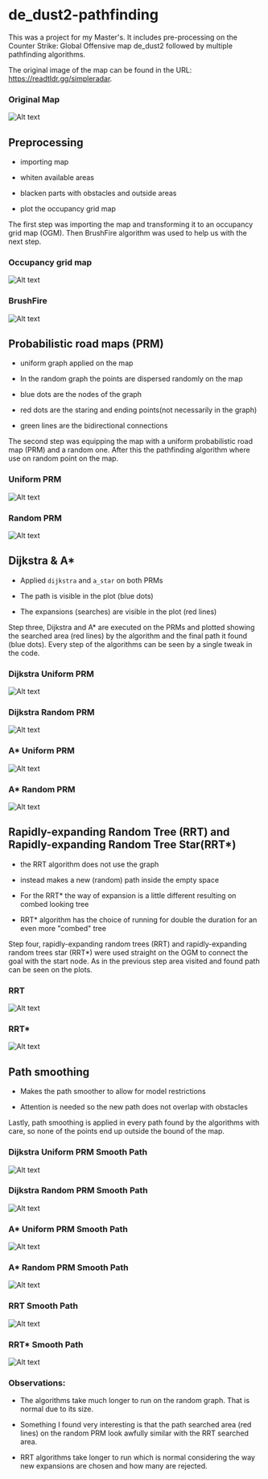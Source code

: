 # de_dust2-pathfinding
This was a project for my Master's. It includes pre-processing on the Counter Strike: Global Offensive map de_dust2 followed by multiple pathfinding algorithms.

The original image of the map can be found in the URL: https://readtldr.gg/simpleradar.
### Original Map
![Alt text](https://github.com/Kalatz/de_dust2-pathfinding/blob/main/Plots/De_dust2%20original%20image.png)

## Preprocessing

- importing map

- whiten available areas

- blacken parts with obstacles and outside areas

- plot the occupancy grid map
  
The first step was importing the map and transforming it to an occupancy grid map (OGM). Then BrushFire algorithm was used to help us with the next step.
### Occupancy grid map
![Alt text](https://github.com/Kalatz/de_dust2-pathfinding/blob/main/Plots/OGM.png)
### BrushFire
![Alt text](https://github.com/Kalatz/de_dust2-pathfinding/blob/main/Plots/BrushFire.png)

## Probabilistic road maps (PRM)
- uniform graph applied  on the map
  
- In the random graph the points are dispersed randomly on the map
​
- blue dots are the nodes of the graph
​
- red dots are the staring and ending points(not necessarily in the graph)
​
- green lines are the bidirectional connections

The second step was equipping the map with a uniform probabilistic road map (PRM) and a random one. After this the pathfinding algorithm where use on random point on the map.
### Uniform PRM
![Alt text](https://github.com/Kalatz/de_dust2-pathfinding/blob/main/Plots/Uniform%20PRM.png)
### Random PRM
![Alt text](https://github.com/Kalatz/de_dust2-pathfinding/blob/main/Plots/Random%20PRM.png)

## Dijkstra & A*

- Applied `dijkstra` and `a_star` on both PRMs

- The path is visible in the plot (blue dots)

- The expansions (searches) are visible in the plot (red lines)
  
Step three, Dijkstra and A* are executed on the PRMs and plotted showing the searched area (red lines) by the algorithm and the final path it found (blue dots). Every step of the algorithms can be seen by a single tweak in the code.

### Dijkstra Uniform PRM
![Alt text](https://github.com/Kalatz/de_dust2-pathfinding/blob/main/Plots/Dijkstra%20uniform%20PRM.png)
### Dijkstra Random PRM
![Alt text](https://github.com/Kalatz/de_dust2-pathfinding/blob/main/Plots/Dijkstra%20random%20PRM.png)
### A* Uniform PRM
![Alt text](https://github.com/Kalatz/de_dust2-pathfinding/blob/main/Plots/A.png)
### A* Random PRM
![Alt text](https://github.com/Kalatz/de_dust2-pathfinding/blob/main/Plots/A%20random.png)

## Rapidly-expanding Random Tree (RRT) and Rapidly-expanding Random Tree Star(RRT*)

- the RRT algorithm does not use the graph

- instead makes a new (random) path inside the empty space
  
- For the RRT* the way of expansion is a little different resulting on combed looking tree

- RRT* algorithm has the choice of running for double the duration for an even more "combed" tree
  
Step four, rapidly-expanding random trees (RRT) and rapidly-expanding random trees star (RRT*) were used straight on the OGM to connect the goal with the start node. As in the previous step area visited and found path can be seen on the plots.

### RRT
![Alt text](https://github.com/Kalatz/de_dust2-pathfinding/blob/main/Plots/RRT.png)
### RRT*
![Alt text](https://github.com/Kalatz/de_dust2-pathfinding/blob/main/Plots/RRT%20star.png)

## Path smoothing

- Makes the path smoother to allow for model restrictions

- Attention is needed so the new path does not overlap with obstacles
  
Lastly, path smoothing is applied in every path found by the algorithms with care, so none of the points end up outside the bound of the map.

### Dijkstra Uniform PRM Smooth Path
![Alt text](https://github.com/Kalatz/de_dust2-pathfinding/blob/main/Plots/Pathsmooth%20dijkstra.png)
### Dijkstra Random PRM Smooth Path
![Alt text](https://github.com/Kalatz/de_dust2-pathfinding/blob/main/Plots/Pathsmooth%20dijkstra%20rand.png)
### A* Uniform PRM Smooth Path
![Alt text](https://github.com/Kalatz/de_dust2-pathfinding/blob/main/Plots/Pathsmooth%20A.png)
### A* Random PRM Smooth Path
![Alt text](https://github.com/Kalatz/de_dust2-pathfinding/blob/main/Plots/Pathsmooth%20A%20rand.png)
### RRT Smooth Path
![Alt text](https://github.com/Kalatz/de_dust2-pathfinding/blob/main/Plots/Pathsmooth%20RRT.png)
### RRT* Smooth Path
![Alt text](https://github.com/Kalatz/de_dust2-pathfinding/blob/main/Plots/Pathsmooth%20RRT%20star.png)

### Observations:
- The algorithms take much longer to run on the random graph. That is normal due to its size.

-  Something I found very interesting is that the path searched area (red lines) on the random PRM look awfully similar with the RRT searched area.

-  RRT algorithms take longer to run which is normal considering the way new expansions are chosen and how many are rejected.
